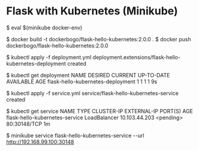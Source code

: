 # Flask with Kubernetes (Minikube)

$ eval $(minikube docker-env)

$ docker build -t dockerbogo/flask-hello-kubernetes:2.0.0 .
$ docker push dockerbogo/flask-hello-kubernetes:2.0.0


$ kubectl apply -f deployment.yml
deployment.extensions/flask-hello-kubernetes-deployment created

$ kubectl get deployment
NAME                                DESIRED   CURRENT   UP-TO-DATE   AVAILABLE   AGE
flask-hello-kubernetes-deployment   1         1         1            1           9s

$ kubectl apply -f service.yml
service/flask-hello-kubernetes-service created

$ kubectl get service
NAME                             TYPE           CLUSTER-IP       EXTERNAL-IP   PORT(S)          AGE
flask-hello-kubernetes-service   LoadBalancer   10.103.44.203    &lt;pending&gt;     80:30148/TCP     1m

$ minikube service flask-hello-kubernetes-service --url
http://192.168.99.100:30148

